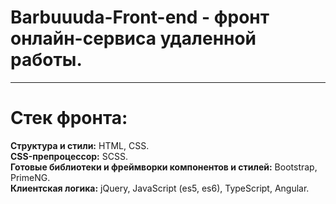 # Barbuuuda-Front-end - фронт онлайн-сервиса удаленной работы.
<hr>

# Стек фронта:

**Структура и стили:** HTML, CSS.<br>
**CSS-препроцессор:** SCSS.<br>
**Готовые библиотеки и фреймворки компонентов и стилей:** Bootstrap, PrimeNG.<br>
**Клиентская логика:** jQuery, JavaScript (es5, es6), TypeScript, Angular.
